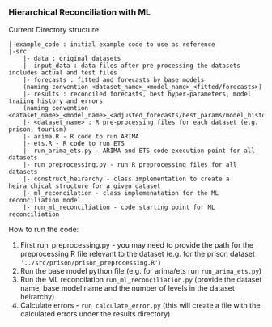 ### Hierarchical Reconciliation with ML

Current Directory structure
```
|-example_code : initial example code to use as reference
|-src
    |- data : original datasets
    |- input_data : data files after pre-processing the datasets includes actual and test files
    |- forecasts : fitted and forecasts by base models 
    (naming convention <dataset_name>_<model_name>_<fitted/forecasts>)
    |- results : reconciled forecasts, best hyper-parameters, model traiing history and errors 
    (naming convention <dataset_name>_<model_name>_<adjusted_forecasts/best_params/model_history/errors>)
    |- <dataset_name> : R pre-processing files for each dataset (e.g. prison, tourism)
    |- arima.R - R code to run ARIMA
    |- ets.R - R code to run ETS
    |- run_arima_ets.py - ARIMA and ETS code execution point for all datasets
    |- run_preprocessing.py - run R preprocessing files for all datasets
    |- construct_heirarchy - class implementation to create a heirarchical structure for a given dataset
    |- ml_reconcilation - class implemenatation for the ML reconciliation model
    |- run_ml_reconciliation - code starting point for ML reconciliation
```

How to run the code:

1. First run_preprocessing.py - you may need to provide the path for the preprocessing R file relevant to the dataset (e.g. for the prison dataset `'../src/prison/prison_preprocessing.R'`)
2. Run the base model python file (e.g. for arima/ets run `run_arima_ets.py`)
3. Run the ML reconcilation `run_ml_reconciliation.py` (provide the dataset name, base model name and the number of levels in the dataset heirarchy)
4. Calculate errors - `run calculate_error.py` (this will create a file with the calculated errors under the results directory) 

